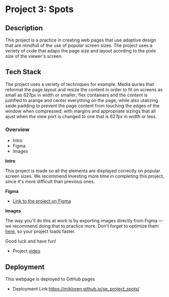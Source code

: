 # Project 3: Spots

## Description

This project is a practice in creating web pages that use adaptive design that are mindfull of the use of popular screen sizes. The project uses a veriety of code that adaps the page size and layout acording to the pixle size of the viewer's screen.

## Tech Stack

The project uses a veriety of techniques for example. Media quries that reformat the page layout and resize the content in order to fit on screens as small as 627px in width or smaller; flex containers and the content is justified to arange and center everything on the page, while also utalizing saide padding to prevent the page content from touching the edges of the window when compressed; with margins and appropriate sizings that all ajust when the view port is changed to one that is 627px in width or less.

### Overview

- Intro
- Figma
- Images

**Intro**

This project is made so all the elements are displayed correctly on popular screen sizes. We recommend investing more time in completing this project, since it's more difficult than previous ones.

**Figma**

- [Link to the project on Figma](https://www.figma.com/file/BBNm2bC3lj8QQMHlnqRsga/Sprint-3-Project-%E2%80%94-Spots?type=design&node-id=2%3A60&mode=design&t=afgNFybdorZO6cQo-1)

**Images**

The way you'll do this at work is by exporting images directly from Figma — we recommend doing that to practice more. Don't forget to optimize them [here](https://tinypng.com/), so your project loads faster.

Good luck and have fun!

- Project [video](https://drive.google.com/file/d/1oryGerpCojlTT6_0ti3ASi50FSJNadec/view?usp=sharing)

## Deployment

This webpage is deployed to GitHub pages

- Deployment Link:https://mikloren.github.io/se_project_spots/
